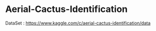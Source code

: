 # Aerial-Cactus-Identification

DataSet : https://www.kaggle.com/c/aerial-cactus-identification/data
